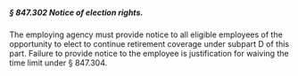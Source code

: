 ##### § 847.302 Notice of election rights. #####

The employing agency must provide notice to all eligible employees of the opportunity to elect to continue retirement coverage under subpart D of this part. Failure to provide notice to the employee is justification for waiving the time limit under § 847.304.